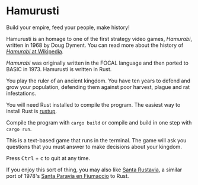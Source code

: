 # Hamurusti

Build your empire, feed your people, make history!

Hamurusti is an homage to one of the first strategy video games, *Hamurabi*, written in 1968 by Doug Dyment. You can read more about the history of [*Hamurabi* at Wikipedia](https://en.wikipedia.org/wiki/Hamurabi_%28video_game%29).

*Hamurabi* was originally written in the FOCAL language and then ported to BASIC in 1973. Hamurusti is written in Rust.

You play the ruler of an ancient kingdom. You have ten years to defend and grow your population, defending them against poor harvest, plague and rat infestations.

You will need Rust installed to compile the program. The easiest way to install Rust is [rustup](https://rustup.rs/).

Compile the program with `cargo build` or compile and build in one step with `cargo run`.

This is a text-based game that runs in the terminal. The game will ask you questions that you must answer to make decisions about your kingdom.

Press <kbd>Ctrl</kbd> + <kbd>c</kbd> to quit at any time.

If you enjoy this sort of thing, you may also like [Santa Rustavia](https://github.com/candolle/santarustavia), a similar port of 1978's [Santa Paravia en Fiumaccio](https://en.wikipedia.org/wiki/Santa_Paravia_en_Fiumaccio) to Rust.
